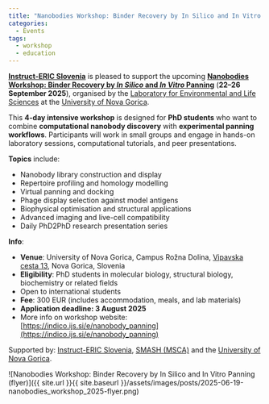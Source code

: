 ```yaml
---
title: "Nanobodies Workshop: Binder Recovery by In Silico and In Vitro Panning"
categories:
  - Events
tags:
  - workshop
  - education
---
```


**[Instruct-ERIC Slovenia](https://instruct-eric.si)** is pleased to support the upcoming **[Nanobodies Workshop: Binder Recovery by *In Silico* and *In Vitro* Panning](https://indico.ijs.si/e/nanobody_panning)** (**22–26 September 2025**), organised by the [Laboratory for Environmental and Life Sciences](https://ung.si/en/research/laboratory-for-environmental-and-life-sciences/) at the [University of Nova Gorica](https://ung.si/).

This **4-day intensive workshop** is designed for **PhD students** who want to combine **computational nanobody discovery** with **experimental panning workflows**. Participants will work in small groups and engage in hands-on laboratory sessions, computational tutorials, and peer presentations.

**Topics** include:
- Nanobody library construction and display
- Repertoire profiling and homology modelling
- Virtual panning and docking
- Phage display selection against model antigens
- Biophysical optimisation and structural applications
- Advanced imaging and live-cell compatibility
- Daily PhD2PhD research presentation series

**Info**:
- **Venue**: University of Nova Gorica, Campus Rožna Dolina, [Vipavska cesta 13](https://www.openstreetmap.org/?mlat=45.942284&mlon=13.639184#map=18/45.942284/13.639184), Nova Gorica, Slovenia
- **Eligibility**: PhD students in molecular biology, structural biology, biochemistry or related fields
- Open to international students
- **Fee**: 300 EUR (includes accommodation, meals, and lab materials)
- **Application deadline: 3 August 2025**
- More info on workshop website: [https://indico.ijs.si/e/nanobody_panning](https://indico.ijs.si/e/nanobody_panning)

Supported by: [Instruct-ERIC Slovenia](https://instruct-eric.si/), [SMASH (MSCA)](https://smash.ung.si/) and the [University of Nova Gorica](https://ung.si/).

![Nanobodies Workshop: Binder Recovery by In Silico and In Vitro Panning (flyer)]({{ site.url }}{{ site.baseurl }}/assets/images/posts/2025-06-19-nanobodies_workshop_2025-flyer.png)